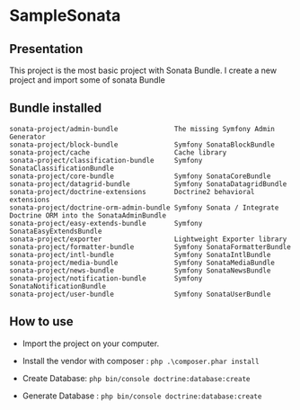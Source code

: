 # SampleSonata

## Presentation

This project is the most basic project with Sonata Bundle.
I create a new project and import some of sonata Bundle 

## Bundle installed

```
sonata-project/admin-bundle              The missing Symfony Admin Generator
sonata-project/block-bundle              Symfony SonataBlockBundle
sonata-project/cache                     Cache library
sonata-project/classification-bundle     Symfony SonataClassificationBundle
sonata-project/core-bundle               Symfony SonataCoreBundle
sonata-project/datagrid-bundle           Symfony SonataDatagridBundle
sonata-project/doctrine-extensions       Doctrine2 behavioral extensions
sonata-project/doctrine-orm-admin-bundle Symfony Sonata / Integrate Doctrine ORM into the SonataAdminBundle
sonata-project/easy-extends-bundle       Symfony SonataEasyExtendsBundle
sonata-project/exporter                  Lightweight Exporter library
sonata-project/formatter-bundle          Symfony SonataFormatterBundle
sonata-project/intl-bundle               Symfony SonataIntlBundle
sonata-project/media-bundle              Symfony SonataMediaBundle
sonata-project/news-bundle               Symfony SonataNewsBundle
sonata-project/notification-bundle       Symfony SonataNotificationBundle
sonata-project/user-bundle               Symfony SonataUserBundle
```

## How to use 

- Import the project on your computer.

- Install the vendor with composer : `php .\composer.phar install`

- Create Database: `php bin/console doctrine:database:create`

- Generate Database : `php bin/console doctrine:database:create`
